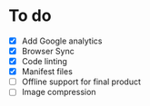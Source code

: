 # To do

- [x] Add Google analytics
- [x] Browser Sync
- [x] Code linting
- [x] Manifest files
- [ ] Offline support for final product
- [ ] Image compression
